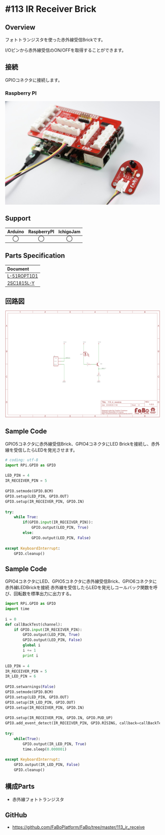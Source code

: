 # #113 IR Receiver Brick

[](../img/100_analog/product/113.jpg)
<!--COLORME-->

## Overview
フォトトランジスタを使った赤外線受信Brickです。

I/Oピンから赤外線受信のON/OFFを取得することができます。

## 接続
GPIOコネクタに接続します。

### Raspberry PI
![](../img/100_analog/connect/113_connect_with_rasppi.jpg)

## Support
|Arduino|RaspberryPI|IchigoJam|
|:--:|:--:|:--:|
|◯|◯|◯|

## Parts Specification
| Document |
|:--|
| [L-51ROPT1D1](http://akizukidenshi.com/catalog/g/gI-04211/) |
| [2SC1815L-Y](http://akizukidenshi.com/catalog/g/gI-06475/) |

## 回路図
![](../img/100_analog/schematic/113_ir_receive.png)

## Sample Code

GPIO5コネクタに赤外線受信Brick、GPIO4コネクタにLED Brickを接続し、赤外線を受信したらLEDを発光させます。

```python
# coding: utf-8
import RPi.GPIO as GPIO

LED_PIN = 4
IR_RECEIVER_PIN = 5

GPIO.setmode(GPIO.BCM)
GPIO.setup(LED_PIN, GPIO.OUT)
GPIO.setup(IR_RECEIVER_PIN, GPIO.IN)

try:
    while True:
        if(GPIO.input(IR_RECEIVER_PIN)):
            GPIO.output(LED_PIN, True)
        else:
            GPIO.output(LED_PIN, False)

except KeyboardInterrupt:
    GPIO.cleanup()

```

## Sample Code

GPIO4コネクタにLED、GPIO5コネクタに赤外線受信Brick、GPIO6コネクタに赤外線LEDBrickを接続
赤外線を受信したらLEDを発光しコールバック関数を呼び、回転数を標準出力に出力する。

```python
import RPi.GPIO as GPIO
import time

i = 0
def callBackTest(channel):
    if GPIO.input(IR_RECEIVER_PIN):
        GPIO.output(LED_PIN, True)
        GPIO.output(LED_PIN, False)
        global i
        i += 1
        print i

LED_PIN = 4
IR_RECEIVER_PIN = 5
IR_LED_PIN = 6

GPIO.setwarnings(False)
GPIO.setmode(GPIO.BCM)
GPIO.setup(LED_PIN, GPIO.OUT)
GPIO.setup(IR_LED_PIN, GPIO.OUT)
GPIO.setup(IR_RECEIVER_PIN, GPIO.IN)

GPIO.setup(IR_RECEIVER_PIN, GPIO.IN, GPIO.PUD_UP)
GPIO.add_event_detect(IR_RECEIVER_PIN, GPIO.RISING, callback=callBackTest, bouncetime=300)

try:
    while(True):
        GPIO.output(IR_LED_PIN, True)
        time.sleep(0.000001)

except KeyboardInterrupt:
    GPIO.output(IR_LED_PIN, False)
    GPIO.cleanup()
```

## 構成Parts
- 赤外線フォトトランジスタ

## GitHub
- https://github.com/FaBoPlatform/FaBo/tree/master/113_ir_receive
